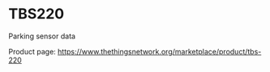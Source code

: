 # TBS220

Parking sensor data

Product page: <https://www.thethingsnetwork.org/marketplace/product/tbs-220>